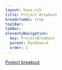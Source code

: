 ```yaml
---
layout: base.njk
title: Project Breakout
breadcrumbs: true
toolBar:
tabBar:
eleventyNavigation:
  key: ProjectBreakout
  parent: Dashboard
  order: 2
---
```


<div class="d-grid gap-4">
  <div class="custom-placeholder">
    <a class="ItalicH5" href="{{ 'breakout' | url }}">Project breakout</a>
  </div>
  <div class="d-flex gap-4 justify-content-between">
    <div class="custom-placeholder w-50"></div>
    <div class="custom-placeholder w-50"></div>
  </div>
</div>

